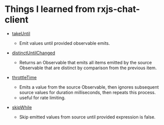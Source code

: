 # Things I learned from rxjs-chat-client

- [takeUntil](https://www.learnrxjs.io/learn-rxjs/operators/filtering/takeuntil)
  - Emit values until provided observable emits.

- [distinctUntilChanged](https://rxjs-dev.firebaseapp.com/api/operators/distinctUntilChanged)
  - Returns an Observable that emits all items emitted by the source Observable that are distinct by comparison from the previous item.

- [throttleTime](https://rxjs-dev.firebaseapp.com/api/operators/throttleTime)
  - Emits a value from the source Observable, then ignores subsequent source values for duration milliseconds, then repeats this process.
  - useful for rate limiting.

- [skipWhile](https://www.learnrxjs.io/learn-rxjs/operators/filtering/skipwhile) 
  - Skip emitted values from source until provided expression is false.

